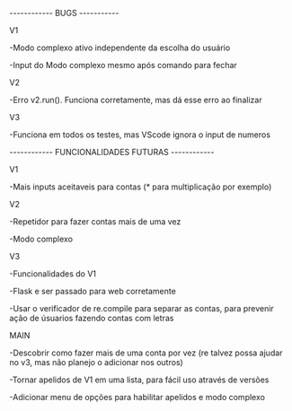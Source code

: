 ------------ BUGS -----------



V1


-Modo complexo ativo independente da escolha do usuário


-Input do Modo complexo mesmo após comando para fechar



V2


-Erro v2.run(). Funciona corretamente, mas dá esse erro ao finalizar



V3


-Funciona em todos os testes, mas VScode ignora o input de numeros




------------ FUNCIONALIDADES FUTURAS ------------



V1


-Mais inputs aceitaveis para contas (* para multiplicação por exemplo)



V2


-Repetidor para fazer contas mais de uma vez


-Modo complexo



V3


-Funcionalidades do V1


-Flask e ser passado para web corretamente


-Usar o verificador de re.compile para separar as contas, para prevenir ação de úsuarios fazendo contas com letras



MAIN


-Descobrir como fazer mais de uma conta por vez (re talvez possa ajudar no v3, mas não planejo o adicionar nos outros)


-Tornar apelidos de V1 em uma lista, para fácil uso através de versões


-Adicionar menu de opções para habilitar apelidos e modo complexo


